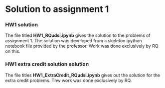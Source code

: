 # Solution to assignment 1

### HW1 solution

The file titled **HW1_RQudsi.ipynb** gives the solution to the problems of 
assignment 1. The solution was developed from a skeleton ipython notebook file
 provided by the professor. Work was done exclusively by RQ on this.

 ### HW1 extra credit solution solution

 The file titles **HW1_ExtraCredit_RQudsi.ipynb** gives out the solution for 
 the extra credit problems. Thw work was done exclusively by RQ.
